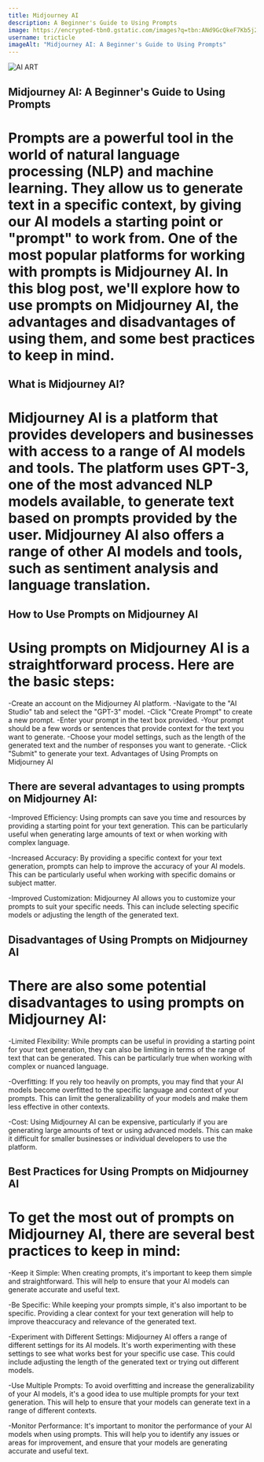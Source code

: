 ```yaml
---
title: Midjourney AI
description: A Beginner's Guide to Using Prompts
image: https://encrypted-tbn0.gstatic.com/images?q=tbn:ANd9GcQkeF7Kb5j2mOh09Y0PjOJsOu8wOFS04AO6QQ&usqp=CAU
username: tricticle
imageAlt: "Midjourney AI: A Beginner's Guide to Using Prompts"
---
```

![AI ART](https://wallpaperaccess.com/full/8495957.png "Midjourney AI")
## Midjourney AI: A Beginner's Guide to Using Prompts
# Prompts are a powerful tool in the world of natural language processing (NLP) and machine learning. They allow us to generate text in a specific context, by giving our AI models a starting point or "prompt" to work from. One of the most popular platforms for working with prompts is Midjourney AI. In this blog post, we'll explore how to use prompts on Midjourney AI, the advantages and disadvantages of using them, and some best practices to keep in mind.

## What is Midjourney AI?
# Midjourney AI is a platform that provides developers and businesses with access to a range of AI models and tools. The platform uses GPT-3, one of the most advanced NLP models available, to generate text based on prompts provided by the user. Midjourney AI also offers a range of other AI models and tools, such as sentiment analysis and language translation.

## How to Use Prompts on Midjourney AI
# Using prompts on Midjourney AI is a straightforward process. Here are the basic steps:

-Create an account on the Midjourney AI platform.
-Navigate to the "AI Studio" tab and select the "GPT-3" model.
-Click "Create Prompt" to create a new prompt.
-Enter your prompt in the text box provided. -Your prompt should be a few words or sentences that provide context for the text you want to generate.
-Choose your model settings, such as the length of the generated text and the number of responses you want to generate.
-Click "Submit" to generate your text.
Advantages of Using Prompts on Midjourney AI
## There are several advantages to using prompts on Midjourney AI:

-Improved Efficiency: Using prompts can save you time and resources by providing a starting point for your text generation. This can be particularly useful when generating large amounts of text or when working with complex language.

-Increased Accuracy: By providing a specific context for your text generation, prompts can help to improve the accuracy of your AI models. This can be particularly useful when working with specific domains or subject matter.

-Improved Customization: Midjourney AI allows you to customize your prompts to suit your specific needs. This can include selecting specific models or adjusting the length of the generated text.

## Disadvantages of Using Prompts on Midjourney AI
# There are also some potential disadvantages to using prompts on Midjourney AI:

-Limited Flexibility: While prompts can be useful in providing a starting point for your text generation, they can also be limiting in terms of the range of text that can be generated. This can be particularly true when working with complex or nuanced language.

-Overfitting: If you rely too heavily on prompts, you may find that your AI models become overfitted to the specific language and context of your prompts. This can limit the generalizability of your models and make them less effective in other contexts.

-Cost: Using Midjourney AI can be expensive, particularly if you are generating large amounts of text or using advanced models. This can make it difficult for smaller businesses or individual developers to use the platform.

## Best Practices for Using Prompts on Midjourney AI
# To get the most out of prompts on Midjourney AI, there are several best practices to keep in mind:

-Keep it Simple: When creating prompts, it's important to keep them simple and straightforward. This will help to ensure that your AI models can generate accurate and useful text.

-Be Specific: While keeping your prompts simple, it's also important to be specific. Providing a clear context for your text generation will help to improve theaccuracy and relevance of the generated text.

-Experiment with Different Settings: Midjourney AI offers a range of different settings for its AI models. It's worth experimenting with these settings to see what works best for your specific use case. This could include adjusting the length of the generated text or trying out different models.

-Use Multiple Prompts: To avoid overfitting and increase the generalizability of your AI models, it's a good idea to use multiple prompts for your text generation. This will help to ensure that your models can generate text in a range of different contexts.

-Monitor Performance: It's important to monitor the performance of your AI models when using prompts. This will help you to identify any issues or areas for improvement, and ensure that your models are generating accurate and useful text.
